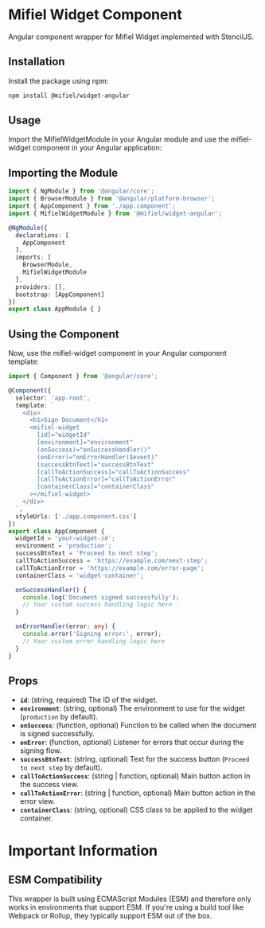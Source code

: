 # Mifiel Widget Component

Angular component wrapper for Mifiel Widget implemented with StencilJS.

## Installation

Install the package using npm:

```bash
npm install @mifiel/widget-angular
```

## Usage

Import the MifielWidgetModule in your Angular module and use the mifiel-widget component in your Angular application:

## Importing the Module

```typescript
import { NgModule } from '@angular/core';
import { BrowserModule } from '@angular/platform-browser';
import { AppComponent } from './app.component';
import { MifielWidgetModule } from '@mifiel/widget-angular';

@NgModule({
  declarations: [
    AppComponent
  ],
  imports: [
    BrowserModule,
    MifielWidgetModule
  ],
  providers: [],
  bootstrap: [AppComponent]
})
export class AppModule { }
```

## Using the Component

Now, use the mifiel-widget component in your Angular component template:

```typescript
import { Component } from '@angular/core';

@Component({
  selector: 'app-root',
  template: `
    <div>
      <h1>Sign Document</h1>
      <mifiel-widget
        [id]="widgetId"
        [environment]="environment"
        (onSuccess)="onSuccessHandler()"
        (onError)="onErrorHandler($event)"
        [successBtnText]="successBtnText"
        [callToActionSuccess]="callToActionSuccess"
        [callToActionError]="callToActionError"
        [containerClass]="containerClass"
      ></mifiel-widget>
    </div>
  `,
  styleUrls: ['./app.component.css']
})
export class AppComponent {
  widgetId = 'your-widget-id';
  environment = 'production';
  successBtnText = 'Proceed to next step';
  callToActionSuccess = 'https://example.com/next-step';
  callToActionError = 'https://example.com/error-page';
  containerClass = 'widget-container';

  onSuccessHandler() {
    console.log('Document signed successfully');
    // Your custom success handling logic here
  }

  onErrorHandler(error: any) {
    console.error('Signing error:', error);
    // Your custom error handling logic here
  }
}

```

## Props

- **`id`**: (string, required) The ID of the widget.
- **`environment`**: (string, optional) The environment to use for the widget (`production` by default).
- **`onSuccess`**: (function, optional) Function to be called when the document is signed successfully.
- **`onError`**: (function, optional) Listener for errors that occur during the signing flow.
- **`successBtnText`**: (string, optional) Text for the success button (`Proceed to next step` by default).
- **`callToActionSuccess`**: (string | function, optional) Main button action in the success view.
- **`callToActionError`**: (string | function, optional) Main button action in the error view.
- **`containerClass`**: (string, optional) CSS class to be applied to the widget container.

# Important Information

## ESM Compatibility

This wrapper is built using ECMAScript Modules (ESM) and therefore only works in environments that support ESM. If you're using a build tool like Webpack or Rollup, they typically support ESM out of the box.
